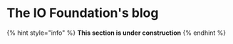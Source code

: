 # The IO Foundation's blog

{% hint style="info" %}
&#x20;**This section is under construction**
{% endhint %}

